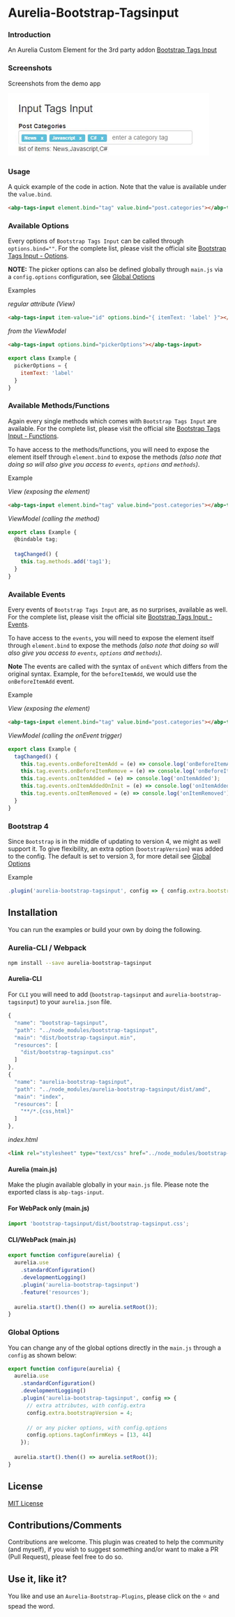 # Aurelia-Bootstrap-Tagsinput

### Introduction
An Aurelia Custom Element for the 3rd party addon [Bootstrap Tags Input](https://bootstrap-tagsinput.github.io/bootstrap-tagsinput/examples/)

### Screenshots
Screenshots from the demo app

![Aurelia-Bootstrap-Tagsinput](/aurelia-bootstrap-tagsinput/printscreen/abp-tagsinput.jpg)

### Usage
A quick example of the code in action. Note that the value is available under the `value.bind`.

```html
<abp-tags-input element.bind="tag" value.bind="post.categories"></abp-tags-input>
```

### Available Options
Every options of `Bootstrap Tags Input` can be called through `options.bind=""`. For the complete list, please visit the official site [Bootstrap Tags Input - Options](http://bootstrap-tagsinput.github.io/bootstrap-tagsinput/examples/#options).

**NOTE:** 
The picker options can also be defined globally through `main.js` via a `config.options` configuration, see [Global Options](#globaloption)

Examples

_regular attribute (View)_

```html
<abp-tags-input item-value="id" options.bind="{ itemText: 'label' }"></abp-tags-input>
```

_from the ViewModel_

```html
<abp-tags-input options.bind="pickerOptions"></abp-tags-input>
```

```javascript
export class Example {
  pickerOptions = {
    itemText: 'label'
  }
}
```

<a name="methods"></a>

### Available Methods/Functions
Again every single methods which comes with `Bootstrap Tags Input` are available. For the complete list, please visit the official site [Bootstrap Tags Input - Functions](http://bootstrap-tagsinput.github.io/bootstrap-tagsinput/examples/#methods). 

To have access to the methods/functions, you will need to expose the element itself through `element.bind` to expose the methods _(also note that doing so will also give you access to `events`, `options` and `methods`)_. 

Example

_View (exposing the element)_

```html
<abp-tags-input element.bind="tag" value.bind="post.categories"></abp-tags-input>
```

_ViewModel (calling the method)_

```javascript
export class Example {
  @bindable tag;

  tagChanged() {
    this.tag.methods.add('tag1');
  }
}
```

<a name="events"></a>

### Available Events
Every events of `Bootstrap Tags Input` are, as no surprises, available as well. For the complete list, please visit the official site [Bootstrap Tags Input - Events](http://bootstrap-tagsinput.github.io/bootstrap-tagsinput/examples/#events). 

To have access to the `events`, you will need to expose the element itself through `element.bind` to expose the methods _(also note that doing so will also give you access to `events`, `options` and `methods`)_. 

**Note**
The events are called with the syntax of `onEvent` which differs from the original syntax. Example, for the `beforeItemAdd`, we would use the `onBeforeItemAdd` event.

Example

_View (exposing the element)_

```html
<abp-tags-input element.bind="tag" value.bind="post.categories"></abp-tags-input>
```

_ViewModel (calling the onEvent trigger)_

```javascript
export class Example {
  tagChanged() {
    this.tag.events.onBeforeItemAdd = (e) => console.log('onBeforeItemAdd');
    this.tag.events.onBeforeItemRemove = (e) => console.log('onBeforeItemRemove');
    this.tag.events.onItemAdded = (e) => console.log('onItemAdded');
    this.tag.events.onItemAddedOnInit = (e) => console.log('onItemAddedOnInit');
    this.tag.events.onItemRemoved = (e) => console.log('onItemRemoved');
  }
}
```

### Bootstrap 4
Since `Bootstrap` is in the middle of updating to version 4, we might as well support it. To give flexibility, an extra option (`bootstrapVersion`) was added to the config. The default is set to version 3, for more detail see [Global Options](#globaloption)

Example
```javascript
.plugin('aurelia-bootstrap-tagsinput', config => { config.extra.bootstrapVersion = 4; });
```

## Installation
You can run the examples or build your own by doing the following.

### Aurelia-CLI / Webpack

```bash
npm install --save aurelia-bootstrap-tagsinput
```

<a name="cli"></a>

#### Aurelia-CLI
For `CLI` you will need to add (`bootstrap-tagsinput` and `aurelia-bootstrap-tagsinput`) to your `aurelia.json` file.
```javascript
{
  "name": "bootstrap-tagsinput",
  "path": "../node_modules/bootstrap-tagsinput",
  "main": "dist/bootstrap-tagsinput.min",
  "resources": [
    "dist/bootstrap-tagsinput.css"
  ]
},
{
  "name": "aurelia-bootstrap-tagsinput",
  "path": "../node_modules/aurelia-bootstrap-tagsinput/dist/amd",
  "main": "index",
  "resources": [
    "**/*.{css,html}"
  ]
},
```

_index.html_
```html
<link rel="stylesheet" type="text/css" href="../node_modules/bootstrap-tagsinput/dist/bootstrap-tagsinput.css">
```

<a name="mainjs"></a>

#### Aurelia (main.js)
Make the plugin available globally in your `main.js` file. Please note the exported class is `abp-tags-input`.

#### For WebPack only (main.js)

```javascript
import 'bootstrap-tagsinput/dist/bootstrap-tagsinput.css';
```

#### CLI/WebPack (main.js)

```javascript
export function configure(aurelia) {
  aurelia.use
    .standardConfiguration()
    .developmentLogging()
    .plugin('aurelia-bootstrap-tagsinput')
    .feature('resources');

  aurelia.start().then(() => aurelia.setRoot());
}
```

<a name="globaloption"></a>

### Global Options
You can change any of the global options directly in the `main.js` through a `config` as shown below:

```javascript
export function configure(aurelia) {
  aurelia.use
    .standardConfiguration()
    .developmentLogging()
    .plugin('aurelia-bootstrap-tagsinput', config => {
      // extra attributes, with config.extra
      config.extra.bootstrapVersion = 4;

      // or any picker options, with config.options
      config.options.tagConfirmKeys = [13, 44]
    });

  aurelia.start().then(() => aurelia.setRoot());
}
```

## License
[MIT License](https://github.com/ghiscoding/Aurelia-Bootstrap-Plugins/blob/master/LICENSE)

## Contributions/Comments
Contributions are welcome. This plugin was created to help the community (and myself), if you wish to suggest something and/or want to make a PR (Pull Request), please feel free to do so.

## Use it, like it? 
You like and use an `Aurelia-Bootstrap-Plugins`, please click on the :star: and spead the word.